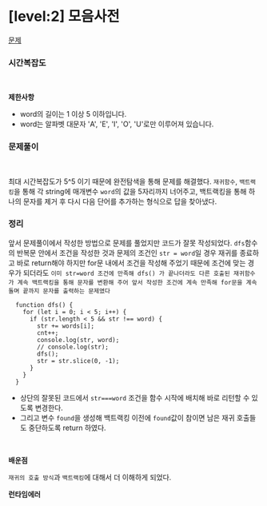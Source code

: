 # [level:2] 모음사전

[문제](https://school.programmers.co.kr/learn/courses/30/lessons/84512)

### 시간복잡도

<br>

**제한사항**

- word의 길이는 1 이상 5 이하입니다.
- word는 알파벳 대문자 'A', 'E', 'I', 'O', 'U'로만 이루어져 있습니다.

### 문제풀이

<br>

최대 시간복잡도가 5^5 이기 때문에 완전탐색을 통해 문제를 해결했다. `재귀함수`, `백트랙킹`을 통해 각 string에 매개변수 `word`의 값을 5자리까지 너어주고, 백트랙킹을 통해 하나의 문자를 제거 후 다시 다음 단어를 추가하는 형식으로 답을 찾아냈다.

### 정리

앞서 문제풀이에서 작성한 방법으로 문제를 풀었지만 코드가 잘못 작성되었다. `dfs`함수의 반복문 안에서 조건을 작성한 것과 문제의 조건인 `str = word`일 경우 재귀를 종료하고 바로 return해야 하지만 for문 내에서 조건을 작성해 주었기 때문에 조건에 맞는 경우가 되더라도 `이미 str=word 조건에 만족해 dfs() 가 끝나더라도 다른 호출된 재귀함수가 계속 백트랙킹을 통해 문자를 변환해 주어 앞서 작성한 조건에 계속 만족해 for문을 계속 돌며 끝까지 문자를 출력하는 문제였다`

```
  function dfs() {
    for (let i = 0; i < 5; i++) {
      if (str.length < 5 && str !== word) {
        str += words[i];
        cnt++;
        console.log(str, word);
        // console.log(str);
        dfs();
        str = str.slice(0, -1);
      }
    }
  }
```

- 상단의 잘못된 코드에서 `str===word` 조건을 함수 시작에 배치해 바로 리턴할 수 있도록 변경한다.
- 그리고 변수 `found`을 생성해 백트랙킹 이전에 `found`값이 참이면 남은 재귀 호출들도 중단하도록 return 하였다.

<br>

**배운점**

`재귀의 호출 방식`과 `백트랙킹`에 대해서 더 이해하게 되었다.

**런타임에러**
